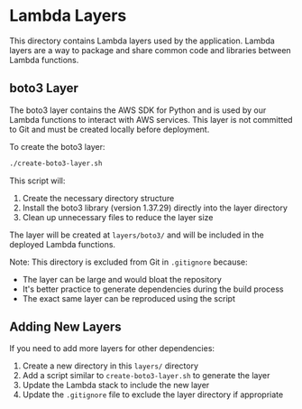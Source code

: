 # Lambda Layers

This directory contains Lambda layers used by the application. Lambda layers are a way to package and share common code and libraries between Lambda functions.

## boto3 Layer

The boto3 layer contains the AWS SDK for Python and is used by our Lambda functions to interact with AWS services. This layer is not committed to Git and must be created locally before deployment.

To create the boto3 layer:

```bash
./create-boto3-layer.sh
```

This script will:
1. Create the necessary directory structure
2. Install the boto3 library (version 1.37.29) directly into the layer directory
3. Clean up unnecessary files to reduce the layer size

The layer will be created at `layers/boto3/` and will be included in the deployed Lambda functions.

Note: This directory is excluded from Git in `.gitignore` because:
- The layer can be large and would bloat the repository
- It's better practice to generate dependencies during the build process
- The exact same layer can be reproduced using the script

## Adding New Layers

If you need to add more layers for other dependencies:

1. Create a new directory in this `layers/` directory
2. Add a script similar to `create-boto3-layer.sh` to generate the layer
3. Update the Lambda stack to include the new layer
4. Update the `.gitignore` file to exclude the layer directory if appropriate
